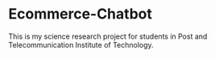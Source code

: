 # Ecommerce-Chatbot
This is my science research project for students in Post and Telecommunication Institute of Technology.
